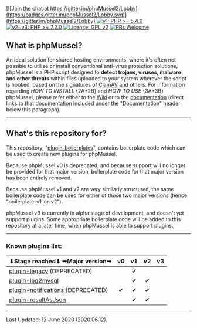 [![Join the chat at https://gitter.im/phpMussel2/Lobby](https://badges.gitter.im/phpMussel2/Lobby.svg)](https://gitter.im/phpMussel2/Lobby)
[![v1: PHP >= 5.4.0](https://img.shields.io/badge/v1-PHP%20%3E%3D%205.4.0-8892bf.svg)](https://maikuolan.github.io/Compatibility-Charts/)
[![v2~v3: PHP >= 7.2.0](https://img.shields.io/badge/v2%7Ev3-PHP%20%3E%3D%207.2.0-8892bf.svg)](https://maikuolan.github.io/Compatibility-Charts/)
[![License: GPL v2](https://img.shields.io/badge/License-GPL%20v2-blue.svg)](https://www.gnu.org/licenses/old-licenses/gpl-2.0.en.html)
[![PRs Welcome](https://img.shields.io/badge/PRs-Welcome-brightgreen.svg)](http://makeapullrequest.com)

## **What is phpMussel?**

An ideal solution for shared hosting environments, where it's often not possible to utilise or install conventional anti-virus protection solutions, phpMussel is a PHP script designed to **detect trojans, viruses, malware and other threats** within files uploaded to your system wherever the script is hooked, based on the signatures of [ClamAV](https://www.clamav.net/) and others. For information regarding *HOW TO INSTALL* {2A+2B} and *HOW TO USE* {3A+3B} phpMussel, please refer either to the [Wiki](https://github.com/phpMussel/phpMussel/wiki) or to the [documentation](https://github.com/phpMussel/Docs/tree/master) (direct links to that documentation included under the "Documentation" header below this paragraph).

---

## **What's this repository for?**

This repository, "[plugin-boilerplates](https://github.com/phpMussel/plugin-boilerplates)", contains boilerplate code which can be used to create new plugins for phpMussel.

Because phpMussel v0 is deprecated, and because support will no longer be provided for that major version, boilerplate code for that major version has been entirely removed.

Because phpMussel v1 and v2 are very similarly structured, the same boilerplate code can be used for either of those two major versions (hence "boilerplate-v1-or-v2").

phpMussel v3 is currently in alpha stage of development, and doesn't yet support plugins. Some appropriate boilerplate code will be added to this repository at a later time, when phpMussel is able to support plugins.

---

### **Known plugins list:**

⬇Stage reached⬇ ➡Major version➡ | v0 | v1 | v2 | v3
:--|:-:|:-:|:-:|:-:
[plugin-legacy](https://github.com/phpMussel/plugin-legacy) (DEPRECATED) | | ✔ | |
[plugin-log2mysql](https://github.com/mtrefzer/plugin-log2mysql) | | ✔ | ✔ |
[plugin-notifications](https://github.com/phpMussel/plugin-notifications) (DEPRECATED) | ✔ | ✔ | ✔ |
[plugin-resultAsJson](https://github.com/mtrefzer/plugin-resultAsJson) | | ✔ | ✔ |

---


Last Updated: 12 June 2020 (2020.06.12).
